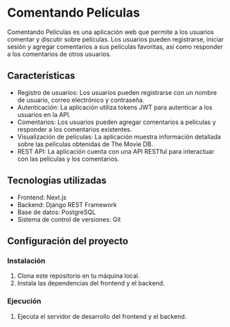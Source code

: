 # Comentando Películas

Comentando Películas es una aplicación web que permite a los usuarios comentar y discutir sobre películas. Los usuarios pueden registrarse, iniciar sesión y agregar comentarios a sus películas favoritas, así como responder a los comentarios de otros usuarios.

## Características

- Registro de usuarios: Los usuarios pueden registrarse con un nombre de usuario, correo electrónico y contraseña.
- Autenticación: La aplicación utiliza tokens JWT para autenticar a los usuarios en la API.
- Comentarios: Los usuarios pueden agregar comentarios a películas y responder a los comentarios existentes.
- Visualización de películas: La aplicación muestra información detallada sobre las películas obtenidas de The Movie DB.
- REST API: La aplicación cuenta con una API RESTful para interactuar con las películas y los comentarios.

## Tecnologías utilizadas

- Frontend: Next.js
- Backend: Django REST Framework
- Base de datos: PostgreSQL
- Sistema de control de versiones: Git

## Configuración del proyecto

### Instalación

1. Clona este repositorio en tu máquina local.
2. Instala las dependencias del frontend y el backend.


### Ejecución

1. Ejecuta el servidor de desarrollo del frontend y el backend.

